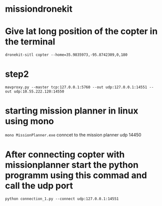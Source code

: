 # missiondronekit


# Give lat long position of the copter in the terminal
```dronekit-sitl copter --home=35.9835973,-95.8742309,0,180```

# step2
```mavproxy.py --master tcp:127.0.0.1:5760 --out udp:127.0.0.1:14551 --out udp:10.55.222.120:14550```

# starting mission planner in linux using mono
```mono MissionPlanner.exe```
conncet to the mission planner udp 14450

# After connecting copter with missionplanner start the python programm using this commad and call the udp port
```python connection_1.py --connect udp:127.0.0.1:14551```
